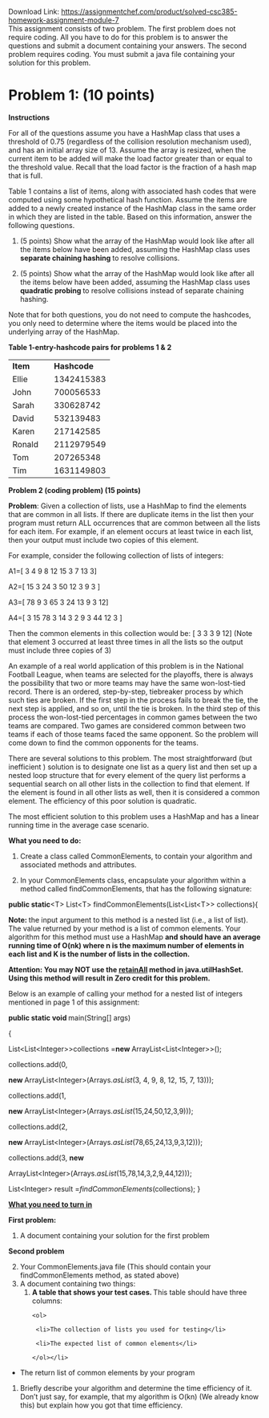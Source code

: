 Download Link: https://assignmentchef.com/product/solved-csc385-homework-assignment-module-7
<br>
This assignment consists of two problem. The first problem does not require coding. All you have to do for this problem is to answer the questions and submit a document containing your answers. The second problem requires coding. You must submit a java file containing your solution for this problem.




<h1>Problem 1: (10 points)</h1>

<strong> </strong>

<strong>Instructions </strong>

<strong> </strong>

For all of the questions assume you have a HashMap class that uses a threshold of 0.75 (regardless of the collision resolution mechanism used), and has an initial array size of 13. Assume the array is resized, when the current item to be added will make the load factor greater than or equal to the threshold value. Recall that the load factor is the fraction of a hash map that is full.

Table 1 contains a list of items, along with associated hash codes that were computed using some hypothetical hash function. Assume the items are added to a newly created instance of the HashMap class in the same order in which they are listed in the table. Based on this information, answer the following questions.




<ol>

 <li>(5 points) Show what the array of the HashMap would look like after all the items below have been added, assuming the HashMap class uses <strong>separate chaining hashing </strong>to resolve collisions.</li>

</ol>




<ol start="2">

 <li>(5 points) Show what the array of the HashMap would look like after all the items below have been added, assuming the HashMap class uses <strong>quadratic probing </strong>to resolve collisions instead of separate chaining hashing.</li>

</ol>

Note that for both questions, you do not need to compute the hashcodes, you only need to determine where the items would be placed into the underlying array of the HashMap.







<strong>Table 1-entry-hashcode pairs for problems 1 &amp; 2</strong>

<strong> </strong>

<table width="155">

 <tbody>

  <tr>

   <td width="67"><strong>Item </strong></td>

   <td width="88"><strong>Hashcode </strong></td>

  </tr>

  <tr>

   <td width="67">Ellie</td>

   <td width="88">1342415383</td>

  </tr>

  <tr>

   <td width="67">John</td>

   <td width="88">700056533</td>

  </tr>

  <tr>

   <td width="67">Sarah</td>

   <td width="88">330628742</td>

  </tr>

  <tr>

   <td width="67">David</td>

   <td width="88">532139483</td>

  </tr>

  <tr>

   <td width="67">Karen</td>

   <td width="88">217142585</td>

  </tr>

  <tr>

   <td width="67">Ronald</td>

   <td width="88">2112979549</td>

  </tr>

  <tr>

   <td width="67">Tom</td>

   <td width="88">207265348</td>

  </tr>

  <tr>

   <td width="67">Tim</td>

   <td width="88">1631149803</td>

  </tr>

 </tbody>

</table>

<strong> </strong>

<strong> </strong>

<strong>Problem 2 (coding problem) (15 points) </strong>

<strong> </strong>

<strong>Problem</strong>: Given a collection of lists, use a HashMap to find the elements that are common in all lists. If there are duplicate items in the list then your program must return ALL occurrences that are common between all the lists for each item. For example, if an element occurs at least twice in each list, then your output must include two copies of this element.




For example, consider the following collection of lists of integers:




A1=[ 3 4 9 8 12 15  3 7 13 3]

A2=[ 15 3 24 3 50 12 3 9 3 ]

A3=[ 78 9 3 65 3 24 13 9 3 12]

A4=[  3 15 78 3 14 3 2 9  3 44 12 3 ]




Then the common elements in this collection would be: [ 3 3 3 9 12]  (Note that element 3 occurred at least three times in all the lists so the output must include three copies of 3)




An example of a real world application of this problem is in the National Football League, when teams are selected for the playoffs, there is always the possibility that two or more teams may have the same won-lost-tied record. There is an ordered, step-by-step, tiebreaker process by which such ties are broken. If the first step in the process fails to break the tie, the next step is applied, and so on, until the tie is broken. In the third step of this process the won-lost-tied percentages in common games between the two teams are compared. Two games are considered common between two teams if each of those teams faced the same opponent. So the problem will come down to find the common opponents for the teams.




There are several solutions to this problem. The most straightforward (but inefficient ) solution is to designate one list as a query list and then set up a nested loop structure that for every element of the query list performs a sequential search on all other lists in the collection to find that element. If the element is found in all other lists as well, then it is considered a common element. The efficiency of this poor solution is quadratic.




The most efficient solution to this problem uses a HashMap and has a linear running time in the average case scenario.




<strong>What you need to do: </strong>

<strong> </strong>

<strong> </strong>

<ol>

 <li>Create a class called CommonElements, to contain your algorithm and associated methods and attributes.</li>

</ol>




<ol start="2">

 <li>In your CommonElements class, encapsulate your algorithm within a method called findCommonElements, that has the following signature:</li>

</ol>




<strong>public static</strong>&lt;T&gt; List&lt;T&gt; findCommonElements(List&lt;List&lt;T&gt;&gt; collections){




<strong>Note: </strong>the input argument to this method is a nested list (i.e., a list of list). The value returned by your method is a list of common elements. Your algorithm for this method must use a HashMap <strong>and should have an average running time of O(nk) where n is the maximum number of elements in each list and K is the number of lists in the collection. </strong>




<strong>Attention: You may NOT use the <u>retainAll</u> method in java.utilHashSet. Using this method will result in Zero credit for this problem.</strong>




Below is an example of calling your method for a nested list of integers mentioned in page 1 of this assignment:




<strong>public static void </strong>main(String[] args)

{

List&lt;List&lt;Integer&gt;&gt;collections =<strong>new </strong>ArrayList&lt;List&lt;Integer&gt;&gt;();




collections.add(0,

<strong>new </strong>ArrayList&lt;Integer&gt;(Arrays.<em>asList</em>(3, 4, 9, 8, 12, 15, 7, 13)));

collections.add(1,

<strong>new </strong>ArrayList&lt;Integer&gt;(Arrays.<em>asList</em>(15,24,50,12,3,9)));

collections.add(2,

<strong>new </strong>ArrayList&lt;Integer&gt;(Arrays.<em>asList</em>(78,65,24,13,9,3,12)));

collections.add(3, <strong>new</strong>

ArrayList&lt;Integer&gt;(Arrays.<em>asList</em>(15,78,14,3,2,9,44,12)));




List&lt;Integer&gt; result =<em>findCommonElements</em>(collections); }

<strong><u>What you need to turn in</u></strong>

<strong> </strong>

<strong>First problem: </strong>

<strong> </strong>

<ol>

 <li>A document containing your solution for the first problem</li>

</ol>




<strong>Second problem </strong><strong> </strong>

<ol start="2">

 <li>Your CommonElements.java file (This should contain your findCommonElements method, as stated above)</li>

 <li>A document containing two things:

  <ol>

   <li><strong>A table that shows your test cases. </strong>This table should have three columns:

    <ol>

     <li>The collection of lists you used for testing</li>

     <li>The expected list of common elements</li>

    </ol></li>

  </ol></li>

</ol>

<ul>

 <li>The return list of common elements by your program</li>

</ul>

<ol>

 <li>Briefly describe your algorithm and determine the time efficiency of it. Don’t just say, for example, that my algorithm is O(kn) (We already know this) but explain how you got that time efficiency.</li>

</ol>


